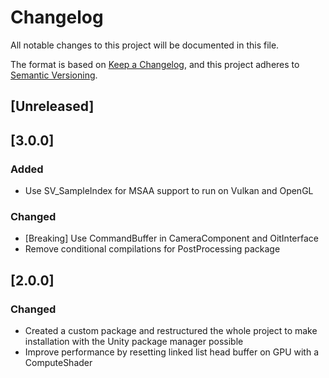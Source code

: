 # Changelog

All notable changes to this project will be documented in this file.

The format is based on [Keep a Changelog](https://keepachangelog.com/en/1.0.0/),
and this project adheres to [Semantic Versioning](https://semver.org/spec/v2.0.0.html).

## [Unreleased]

## [3.0.0]

### Added

-   Use SV_SampleIndex for MSAA support to run on Vulkan and OpenGL

### Changed

-   [Breaking] Use CommandBuffer in CameraComponent and OitInterface
-   Remove conditional compilations for PostProcessing package

## [2.0.0]

### Changed

-   Created a custom package and restructured the whole project to make installation with the Unity package manager possible
-   Improve performance by resetting linked list head buffer on GPU with a ComputeShader
